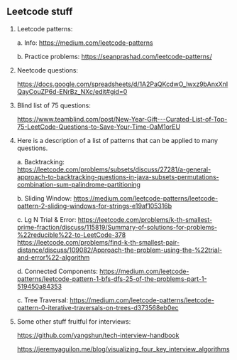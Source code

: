## Leetcode stuff


1. Leetcode patterns:

    a. Info: 
        https://medium.com/leetcode-patterns

    b. Practice problems: 
        https://seanprashad.com/leetcode-patterns/

2. Neetcode questions: 

    https://docs.google.com/spreadsheets/d/1A2PaQKcdwO_lwxz9bAnxXnIQayCouZP6d-ENrBz_NXc/edit#gid=0

3. Blind list of 75 questions: 

    https://www.teamblind.com/post/New-Year-Gift---Curated-List-of-Top-75-LeetCode-Questions-to-Save-Your-Time-OaM1orEU

4. Here is a description of a list of patterns that can be applied to many questions.

    a. Backtracking: 
        https://leetcode.com/problems/subsets/discuss/27281/a-general-approach-to-backtracking-questions-in-java-subsets-permutations-combination-sum-palindrome-partitioning

    b. Sliding Window: 
        https://medium.com/leetcode-patterns/leetcode-pattern-2-sliding-windows-for-strings-e19af105316b

    c. Lg N Trial & Error: 
        https://leetcode.com/problems/k-th-smallest-prime-fraction/discuss/115819/Summary-of-solutions-for-problems-%22reducible%22-to-LeetCode-378
        https://leetcode.com/problems/find-k-th-smallest-pair-distance/discuss/109082/Approach-the-problem-using-the-%22trial-and-error%22-algorithm

    d. Connected Components: 
        https://medium.com/leetcode-patterns/leetcode-pattern-1-bfs-dfs-25-of-the-problems-part-1-519450a84353
    
    c. Tree Traversal: 
        https://medium.com/leetcode-patterns/leetcode-pattern-0-iterative-traversals-on-trees-d373568eb0ec

5. Some other stuff fruitful for interviews:

    https://github.com/yangshun/tech-interview-handbook
    
    https://jeremyaguilon.me/blog/visualizing_four_key_interview_algorithms